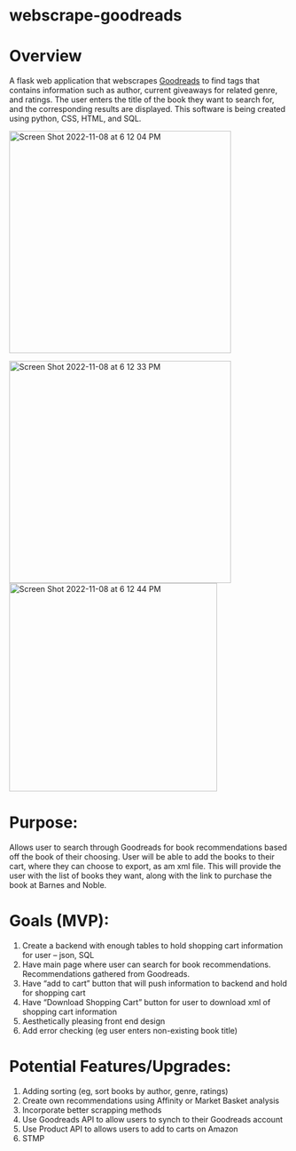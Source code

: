 # webscrape-goodreads
# Overview
A flask web application that webscrapes [Goodreads](https://www.goodreads.com/) to find tags that contains information such as author, current giveaways for related genre, and ratings. The user enters the title of the book they want to search for, and the corresponding results are displayed. This software is being created using python, CSS, HTML, and SQL. 

<img width="400" alt="Screen Shot 2022-11-08 at 6 12 04 PM" src="https://user-images.githubusercontent.com/68759170/200696094-39c96f33-d714-4cf8-ad09-cdb3258e3880.png">

<img width="400" alt="Screen Shot 2022-11-08 at 6 12 33 PM" src="https://user-images.githubusercontent.com/68759170/200696105-3e04ac17-78e0-4ca6-aae8-b047484c58ae.png">       <img width="375" alt="Screen Shot 2022-11-08 at 6 12 44 PM" src="https://user-images.githubusercontent.com/68759170/200696113-641a516e-e230-4f6d-9646-ce84bfab1fdd.png">

# Purpose:
Allows user to search through Goodreads for book recommendations based off the book of their choosing. User will be able to add the books to their cart, where they can choose to export, as am xml file. This will provide the user with the list of books they want, along with the link to purchase the book at Barnes and Noble. 

# Goals (MVP):

1.	Create a backend with enough tables to hold shopping cart information for user – json, SQL
2.	Have main page where user can search for book recommendations. Recommendations gathered from Goodreads. 
3.	Have “add to cart” button that will push information to backend and hold for shopping cart 
4.	Have “Download Shopping Cart” button for user to download xml of shopping cart information
5.	Aesthetically pleasing front end design
6.  Add error checking (eg user enters non-existing book title)

# Potential Features/Upgrades:

1.	Adding sorting (eg, sort books by author, genre, ratings)
2.	Create own recommendations using Affinity or Market Basket analysis 
3.	Incorporate better scrapping methods 
4.	Use Goodreads API to allow users to synch to their Goodreads account
5.	Use Product API to allows users to add to carts on Amazon
6.	STMP

